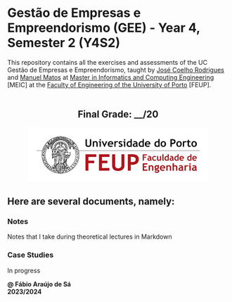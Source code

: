 # Gestão de Empresas e Empreendorismo (GEE) - Year 4, Semester 2 (Y4S2)

This repository contains all the exercises and assessments of the UC Gestão de Empresas e Empreendorismo, taught by [José Coelho Rodrigues](https://sigarra.up.pt/feup/pt/func_geral.formview?p_codigo=415643) and [Manuel Matos](https://sigarra.up.pt/feup/pt/func_geral.formview?p_codigo=703963) at [Master in Informatics and Computing Engineering](https://sigarra.up.pt/feup/pt/cur_geral.cur_view?pv_curso_id=22862) [MEIC] at the [Faculty of Engineering of the University of Porto](https://sigarra.up.pt/feup/pt/web_page.Inicial) [FEUP]. <br> <br>

<h2 align = "center" >Final Grade: __/20</h2>
<p align = "center" >
  <img 
       title = "FEUP logo"
       src = "Images//FEUP_Logo.png" 
       alt = "FEUP Logo"  
       />
</p>

## Here are several documents, namely:

### Notes

Notes that I take during theoretical lectures in Markdown <br>

### Case Studies

In progress

**@ Fábio Araújo de Sá** <br>
**2023/2024**
